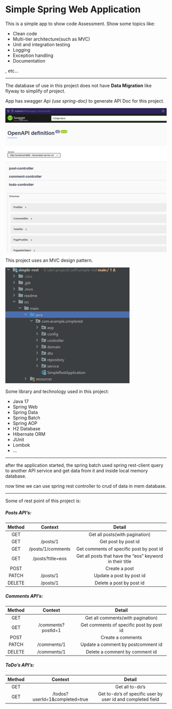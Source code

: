 # Simple Spring Web Application

This is a simple app to show code Assessment.
Show some topics like:

* Clean code
* Multi-tier architecture(such as MVC)
* Unit and integration testing
* Logging
* Exception handling
* Documentation

, etc...



------------


The database of use in this project does not have **Data Migration** like flyway to simplify of project.

App has swagger Api _(use spring-doc)_ to generate API Doc for this project.

![img.png](readme/swagger.png)

This project uses an MVC design pattern.

![img.png](readme/mvc.png)

Some library and technology used in this project:
* Java 17
* Spring Web
* Spring Data
* Spring Batch
* Spring AOP
* H2 Database
* Hibernate ORM
* JUnit
* Lombok
* ...



------------


after the application started, the spring batch used spring rest-client query to another API service and get data from it and
inside local memory database.

now time we can use spring rest controller to crud of data in mem database.


------------


Some of rest point of this project is:

##### Posts API’s:
| Method |      Context       | Detail |
| :------------: |:------------------:| :------------: |
| GET |                    | Get all posts(with pagination) |
| GET | /posts/1 | Get post by post id | 
| GET | /posts/1/comments | Get comments of specific post by post id | 
| GET | /posts?title=eos | Get all posts that have the “eos” keyword in their title | 
| POST |  | Create a post | 
| PATCH | /posts/1 | Update a post by post id | 
| DELETE | /posts/1 | Delete a post by post id |

##### Comments API’s:
| Method |      Context       |                  Detail                  |
| :------------: |:------------------:|:----------------------------------------:|
| GET |                    |    Get all comments(with pagination)     |
| GET | /comments?postId=1 | Get comments of specific post by post id | 
| POST |  |            Create a comments             | 
| PATCH | /comments/1 |    Update a comment by postcomment id    | 
| DELETE | /comments/1 |  Delete a comment by comment id  |

##### ToDo’s API’s:
| Method | Context | Detail |
| :------------: | :------------: | :------------: |
| GET |   | Get all to-do’s |
| GET | /todos?userId=1&completed=true | Get to-do’s of specific user by user id and completed field | 
